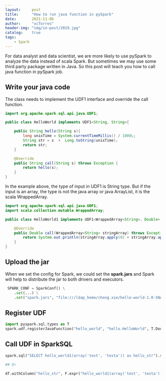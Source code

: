 ```yaml
---
layout:     post
title:      "How to run java function in pySpark"
date:       2021-11-06
author:     "xcTorres"
header-img: "img/in-post/2019.jpg"
catalog:    true
tags:
    - Spark  
---    
```


For data analyst and data scientist, we are more likely to use pySpark to analyze the data instead of scala Spark. But sometimes we may use some third party package written in Java. So this post will teach you how to call java function in pySpark job.  

## Write your java code    
The class needs to implement the UDF1 interface and override the call function.

```java
import org.apache.spark.sql.api.java.UDF1;

public class HelloWorld implements UDF1<String, String>{

    public String hello(String s){
        long unixTime = System.currentTimeMillis() / 1000L;
        String str = s  +  Long.toString(unixTime);
        return str;
    }

    @Override
    public String call(String s) throws Exception {
        return hello(s);
    }
}
```

In the example above, the type of input in UDF1 is String type. But if the input is an array, the type is not the java array or java ArrayList, it is the scala WrappedArray.    

```java 
import org.apache.spark.sql.api.java.UDF1;
import scala.collection.mutable.WrappedArray;

public class HelloWorld1 implements UDF1<WrappedArray<String>, Double> {

    @Override
    public Double call(WrappedArray<String> stringArray) throws Exception {
        return System.out.println(stringArray.apply(0) + stringArray.apply(1));
    }
}
```  

## Upload the jar 
When we set the config for Spark, we could set the **spark.jars** and Spark will help to distribute the jar to both drivers and executors.
```python
 SPARK_CONF = SparkConf() \
    .set(...) \
    .set("spark.jars", "file:///ldap_home/chong.xie/hello-world-1.0-SNAPSHOT.jar")
```

## Register UDF
```python
import pyspark.sql.types as T
spark.udf.registerJavaFunction("hello_world", "hello.HelloWorld", T.DoubleType())

```    

## Call UDF in SparkSQL  
```python  
spark.sql("SELECT hello_world1(array('test', 'testa')) as hello_str").show()  

## Or

df.withColumn("hello_str", F.expr("hello_world1(array('test', 'testa'))")).show()
```

